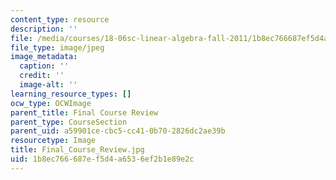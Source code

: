 ```yaml
---
content_type: resource
description: ''
file: /media/courses/18-06sc-linear-algebra-fall-2011/1b8ec766687ef5d4a6536ef2b1e89e2c_Final_Course_Review.jpg
file_type: image/jpeg
image_metadata:
  caption: ''
  credit: ''
  image-alt: ''
learning_resource_types: []
ocw_type: OCWImage
parent_title: Final Course Review
parent_type: CourseSection
parent_uid: a59901ce-cbc5-cc41-0b70-2826dc2ae39b
resourcetype: Image
title: Final_Course_Review.jpg
uid: 1b8ec766-687e-f5d4-a653-6ef2b1e89e2c
---
```

